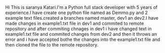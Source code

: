 Hi This is saranya Katari.I'm a Python full stack developer with 5 years of experience.I have create one python file named as Demmo.py and 2 example text files.created a branches named master, dev1 an dev2.I have made changes in example1.txt file in dev1 and commited to remote repository and after commiting chnages in dev1 i have changed text in example1.txt file and commited changes from dev2 and then it throws an error and i have accepted bothe the changes into the example1.txt file and then cloned the file to the remote repository.
